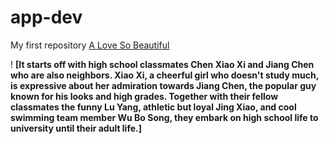 # app-dev
My first repository
[A Love So Beautiful](https://ph.images.search.yahoo.com/search/images;_ylt=AwrKEpeiNWZkTRkU0XSzRwx.;_ylu=Y29sbwNzZzMEcG9zAzEEdnRpZAMEc2VjA3BpdnM-?p=a+love+so+beautiful&fr2=piv-web&type=E210PH91215G0&fr=mcafee#id=4&iurl=https%3A%2F%2Fi.mydramalist.com%2FB33P5f.jpg&action=click)

! **[It starts off with high school classmates Chen Xiao Xi and Jiang Chen who are also neighbors. Xiao Xi, a cheerful girl who doesn't study much, is expressive about her admiration towards Jiang Chen, the popular guy known for his looks and high grades. Together with their fellow classmates the funny Lu Yang, athletic but loyal Jing Xiao, and cool swimming team member Wu Bo Song, they embark on high school life to university until their adult life.]**
